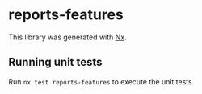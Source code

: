 # reports-features

This library was generated with [Nx](https://nx.dev).

## Running unit tests

Run `nx test reports-features` to execute the unit tests.

